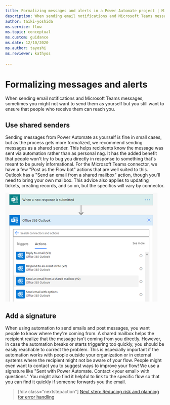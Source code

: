 ```yaml
---
title: Formalizing messages and alerts in a Power Automate project | Microsoft Docs
description: When sending email notifications and Microsoft Teams messages, you might not want to send them as yourself but you still might want people to be able to reach you.
author: taiki-yoshida
ms.service: flow
ms.topic: conceptual
ms.custom: guidance
ms.date: 12/10/2020
ms.author: tayoshi
ms.reviewer: kathyos

---
```


# Formalizing messages and alerts

When sending email notifications and Microsoft Teams messages, sometimes you might
not want to send them as yourself but you still want to ensure that people
who receive them can reach you.

## Use shared senders

Sending messages from Power Automate as yourself is fine in small cases, but
as the process gets more formalized, we recommend sending messages as a shared
sender. This helps recipients know the message was sent via automation rather
than as personal nag. It has the added benefit that people won't try to bug you
directly in response to something that's meant to be purely informational. For
the Microsoft Teams connector, we have a few "Post as the Flow bot" actions that
are well suited to this. Outlook has a "Send an email from a shared mailbox" action,
though you'll need to bring your own mailbox. This advice also applies to
updating tickets, creating records, and so on, but the specifics will vary by
connector.

![Send an email from a shared mailbox](media/shared-mailbox.png "Send an email from a shared mailbox")

## Add a signature

When using automation to send emails and post messages, you want people to know
where they're coming from. A shared mailbox helps the recipient realize that the
message isn't coming from you directly. However, in case the
automation breaks or starts triggering too quickly, you should
be easily reachable to correct the problem. This is especially important if the
automation works with people outside your organization or in external systems where the
recipient might not be aware of your flow. People might even want to contact you to
suggest ways to improve your flow! We use a signature like "Sent with
Power Automate. Contact \<your email\> with questions." You might also find it
helpful to link to the specific flow so that you can find it quickly if someone
forwards you the email.

> [!div class="nextstepaction"]
> [Next step: Reducing risk and planning for error handling](reducing-risk.md)